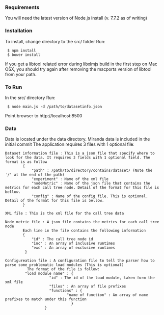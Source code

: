 ### Requirements
You will need the latest version of Node.js install (v. 7.7.2 as of writing)

### Installation
To install, change directory to the src/ folder
Run:
```
 $ npm install
 $ bower install
```
If you get a libtool related error during libxlmjs build in the first step on
Mac OSX, you should try again after removing the macports version of libtool
from your path.

### To Run
In the src/ directory
Run: 
```
 $ node main.js -d /path/to/datasetinfo.json
```
Point browser to http://localhost:8500

### Data
Data is located under the data directory. Miranda data is included in the initial commit
The application requires 3 files with 1 optional file:

	Dataset information file : This is a json file that specify where to look for the data. It requires 3 fields with 1 optional field. The format is as follow
			{
				"path" : /path/to/directory/contains/dataset/ (Note the '/' at the end of the path)
				"experiment" : Name of the xml file
				"nodeMetric" : Name of the json file that contains the metrics for each call tree node. Detail of the format for this file is bellow.
				"config" : Name of the config file. This is optional. Detail of the format for this file is bellow.
			}
	
	XML file : This is the xml file for the call tree data

	Node metric file : A json file contains the metrics for each call tree node
			Each line in the file contains the following information
			{
			    "id" : The call tree node id
			    "inc" : An array of inclusive runtimes
			    "exc" : An array of exclusive runtimes 
			 }

	Configureation file : A configuration file to tell the parser how to parse some problematic load modules (This is optional)
		      The format of the file is follow:
		     "load module name" : {
						"id" : The id of the load module, taken form the xml file
						"files" : An array of file prefixes
						"functions" : {
								"name of function" : An array of name prefixes to match under this function
							      }
					  }
